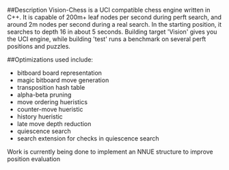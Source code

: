 ##Description
Vision-Chess is a UCI compatible chess engine written in C++. It is capable of 200m+ leaf nodes per second during perft search, and around 2m nodes per second during a real search. In the starting position, it searches to depth 16 in about 5 seconds. Building target 'Vision' gives you the UCI engine, while building 'test' runs a benchmark on several perft positions and puzzles.

##Optimizations used include:
 - bitboard board representation
 - magic bitboard move generation
 - transposition hash table
 - alpha-beta pruning
 - move ordering hueristics
  - counter-move hueristic
  - history hueristic
 - late move depth reduction
 - quiescence search
 - search extension for checks in quiescence search

Work is currently being done to implement an NNUE structure to improve position evaluation